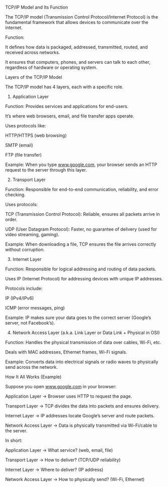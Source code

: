 TCP/IP Model and Its Function

The TCP/IP model (Transmission Control Protocol/Internet Protocol) is the fundamental framework that allows devices to communicate over the internet.

Function:

It defines how data is packaged, addressed, transmitted, routed, and received across networks.

It ensures that computers, phones, and servers can talk to each other, regardless of hardware or operating system.

Layers of the TCP/IP Model

The TCP/IP model has 4 layers, each with a specific role.

1. Application Layer

Function: Provides services and applications for end-users.

It’s where web browsers, email, and file transfer apps operate.

Uses protocols like:

HTTP/HTTPS (web browsing)

SMTP (email)

FTP (file transfer)

Example: When you type www.google.com, your browser sends an HTTP request to the server through this layer.

2. Transport Layer

Function: Responsible for end-to-end communication, reliability, and error checking.

Uses protocols:

TCP (Transmission Control Protocol): Reliable, ensures all packets arrive in order.

UDP (User Datagram Protocol): Faster, no guarantee of delivery (used for video streaming, gaming).

Example: When downloading a file, TCP ensures the file arrives correctly without corruption.

3. Internet Layer

Function: Responsible for logical addressing and routing of data packets.

Uses IP (Internet Protocol) for addressing devices with unique IP addresses.

Protocols include:

IP (IPv4/IPv6)

ICMP (error messages, ping)

Example: IP makes sure your data goes to the correct server (Google’s server, not Facebook’s).

4. Network Access Layer (a.k.a. Link Layer or Data Link + Physical in OSI)

Function: Handles the physical transmission of data over cables, Wi-Fi, etc.

Deals with MAC addresses, Ethernet frames, Wi-Fi signals.

Example: Converts data into electrical signals or radio waves to physically send across the network.

How It All Works (Example)

Suppose you open www.google.com in your browser:

Application Layer → Browser uses HTTP to request the page.

Transport Layer → TCP divides the data into packets and ensures delivery.

Internet Layer → IP addresses locate Google’s server and route packets.

Network Access Layer → Data is physically transmitted via Wi-Fi/cable to the server.

In short:

Application Layer → What service? (web, email, file)

Transport Layer → How to deliver? (TCP/UDP reliability)

Internet Layer → Where to deliver? (IP address)

Network Access Layer → How to physically send? (Wi-Fi, Ethernet)